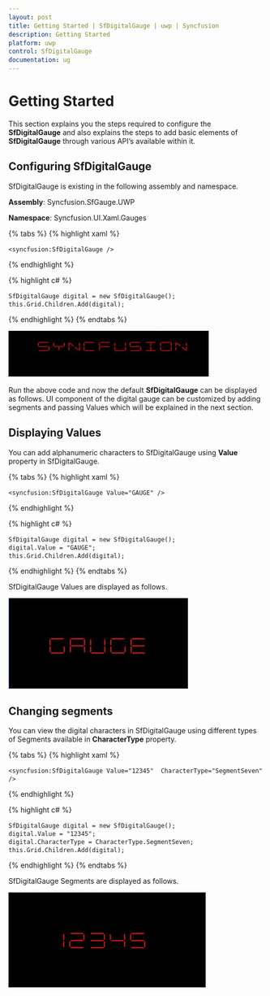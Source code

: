 ```yaml
---
layout: post
title: Getting Started | SfDigitalGauge | uwp | Syncfusion
description: Getting Started 
platform: uwp
control: SfDigitalGauge
documentation: ug
---
```


# Getting Started 

This section explains you the steps required to configure the **SfDigitalGauge** and also explains the steps to add basic elements of **SfDigitalGauge** through various API’s available within it.

## Configuring SfDigitalGauge

SfDigitalGauge is existing in the following assembly and namespace.

**Assembly**: Syncfusion.SfGauge.UWP

**Namespace**: Syncfusion.UI.Xaml.Gauges

{% tabs %}
{% highlight xaml %}

    <syncfusion:SfDigitalGauge />

{% endhighlight %}

{% highlight c# %}

    SfDigitalGauge digital = new SfDigitalGauge();
    this.Grid.Children.Add(digital);
     
{% endhighlight %}
{% endtabs %}

![](Getting-Started_images/Getting-Started_img1.jpeg)


Run the above code and now the default **SfDigitalGauge** can be displayed as follows. UI component of the digital gauge can be customized by adding segments and passing Values which will be explained in the next section.

## Displaying Values 

You can add alphanumeric characters to SfDigitalGauge using **Value** property in SfDigitalGauge.

{% tabs %}
{% highlight xaml %}

    <syncfusion:SfDigitalGauge Value="GAUGE" />    

{% endhighlight %}

{% highlight c# %}

    SfDigitalGauge digital = new SfDigitalGauge();
    digital.Value = "GAUGE";
    this.Grid.Children.Add(digital);

{% endhighlight %}
{% endtabs %}

SfDigitalGauge Values are displayed as follows.

![](Getting-Started_images/Getting-Started_img2.jpeg)

## Changing segments

You can view the digital characters in SfDigitalGauge using different types of Segments available in **CharacterType** property.

{% tabs %}
{% highlight xaml %}

    <syncfusion:SfDigitalGauge Value="12345"  CharacterType="SegmentSeven" />

{% endhighlight %}

{% highlight c# %}

    SfDigitalGauge digital = new SfDigitalGauge();
    digital.Value = "12345";
    digital.CharacterType = CharacterType.SegmentSeven;
    this.Grid.Children.Add(digital);

{% endhighlight %}
{% endtabs %}

SfDigitalGauge Segments are displayed as follows.

![](Getting-Started_images/Getting-Started_img3.jpg)
